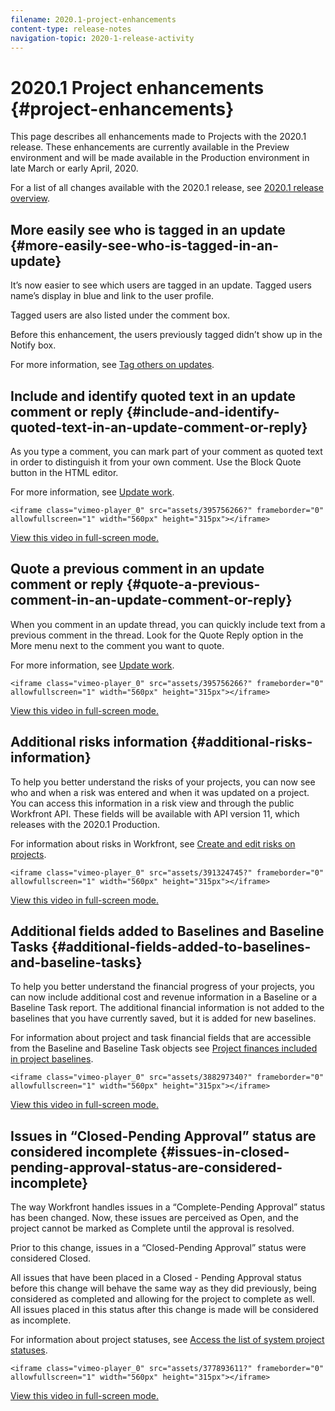 ```yaml
---
filename: 2020.1-project-enhancements
content-type: release-notes
navigation-topic: 2020-1-release-activity
---
```




# 2020.1 Project enhancements {#project-enhancements}

This page describes all enhancements made to Projects with the 2020.1 release. These enhancements are currently available in the Preview environment and will be made available in the Production environment in late March or early April, 2020.


For a list of all changes available with the 2020.1 release, see [2020.1 release overview](2020.1-release-overview.md).


## More easily see who is tagged in an update {#more-easily-see-who-is-tagged-in-an-update}

It’s now easier to see which users are tagged in an update. Tagged users name’s display in blue and link to the user profile.


Tagged users are also listed under the comment box. 


Before this enhancement, the users previously tagged didn’t show up in the Notify box.


For more information, see [Tag others on updates](tag-others-on-updates.md).


## Include and identify quoted text in an update comment or reply {#include-and-identify-quoted-text-in-an-update-comment-or-reply}

As you type a comment, you can mark part of your comment as quoted text in order to distinguish it from your own comment. Use the Block Quote button in the HTML&nbsp;editor.


For more information, see [Update work](update-work.md).


`<iframe class="vimeo-player_0" src="assets/395756266?" frameborder="0" allowfullscreen="1" width="560px" height="315px"></iframe>` 


[View this video in full-screen mode.](https://vimeo.com/395756266/cd7759b040) 


## Quote a previous comment in an update comment or reply {#quote-a-previous-comment-in-an-update-comment-or-reply}

When you comment in an update thread, you can quickly include text from a previous comment in the thread. Look for the Quote Reply option in the More menu next to the comment you want to quote.


For more information, see [Update work](update-work.md).


`<iframe class="vimeo-player_0" src="assets/395756266?" frameborder="0" allowfullscreen="1" width="560px" height="315px"></iframe>` 


[View this video in full-screen mode.](https://vimeo.com/395756266/cd7759b040) 


## Additional risks information  {#additional-risks-information}

To help you better understand the risks of your projects, you can now see who and when a risk was entered and when it was updated on a project. You can access this information in a risk view and through the public Workfront API. These fields will be available with API version 11, which releases with the 2020.1 Production.


For information about risks in Workfront, see [Create and edit risks on projects](create-edit-risks-on-projects.md).


`<iframe class="vimeo-player_0" src="assets/391324745?" frameborder="0" allowfullscreen="1" width="560px" height="315px"></iframe>` 


[View this video in full-screen mode.](https://vimeo.com/391324745/017845059f) 


## Additional fields added to Baselines and Baseline Tasks {#additional-fields-added-to-baselines-and-baseline-tasks}

To help you better understand the financial progress of your projects, you can now include additional cost and revenue information in a Baseline or a Baseline Task report. The additional financial information is not added to the baselines that you have currently saved, but it is added for new baselines.


For information about project and task financial fields that are accessible from the Baseline and Baseline Task objects see [Project finances included in project baselines](project-finances-included-in-project-baselines.md).


`<iframe class="vimeo-player_0" src="assets/388297340?" frameborder="0" allowfullscreen="1" width="560px" height="315px"></iframe>` 


[View this video in full-screen mode.](https://vimeo.com/388297340/1dc244558d) 


## Issues in “Closed-Pending Approval” status are considered incomplete {#issues-in-closed-pending-approval-status-are-considered-incomplete}

The way Workfront handles issues in a “Complete-Pending Approval” status has been changed. Now, these issues are perceived as Open, and the project cannot be marked as Complete until the approval is resolved. 


Prior to this change, issues in a “Closed-Pending Approval” status were considered Closed.


All issues that have been placed in a Closed - Pending Approval status before this change will behave the same way as they did previously, being considered as completed and allowing for the project to complete as well. All issues placed in this status after this change is made will be considered as incomplete.


For information about project statuses, see [Access the list of system project statuses](project-statuses.md).


`<iframe class="vimeo-player_0" src="assets/377893611?" frameborder="0" allowfullscreen="1" width="560px" height="315px"></iframe>` 


[View this video in full-screen mode.](https://vimeo.com/377893611/4ba2f2ac61) 
